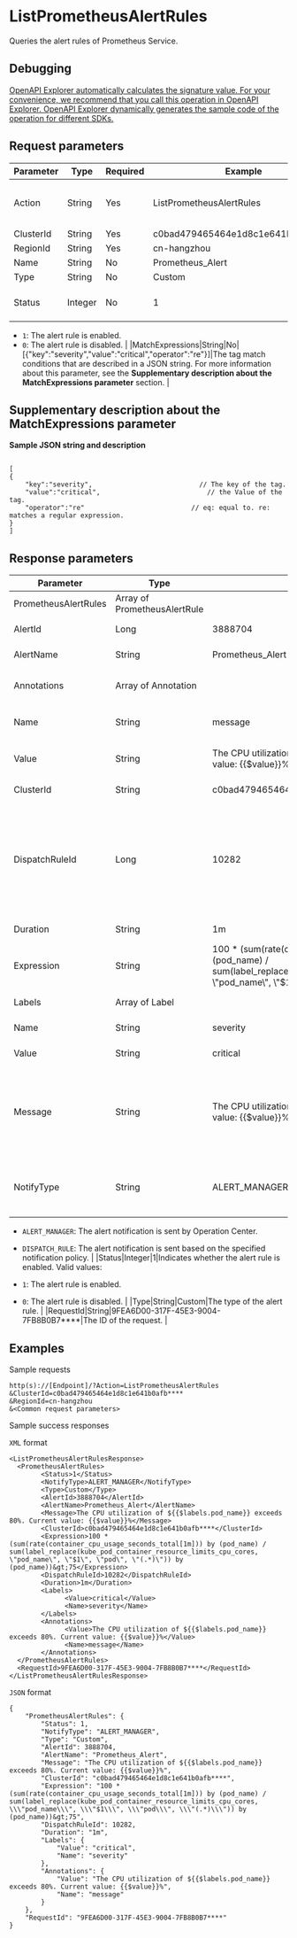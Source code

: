 # ListPrometheusAlertRules

Queries the alert rules of Prometheus Service.

## Debugging

[OpenAPI Explorer automatically calculates the signature value. For your convenience, we recommend that you call this operation in OpenAPI Explorer. OpenAPI Explorer dynamically generates the sample code of the operation for different SDKs.](https://api.aliyun.com/#product=ARMS&api=ListPrometheusAlertRules&type=RPC&version=2019-08-08)

## Request parameters

|Parameter|Type|Required|Example|Description|
|---------|----|--------|-------|-----------|
|Action|String|Yes|ListPrometheusAlertRules|The operation that you want to perform. Set the value to ListPrometheusAlertRules. |
|ClusterId|String|Yes|c0bad479465464e1d8c1e641b0afb\*\*\*\*|The ID of the cluster. |
|RegionId|String|Yes|cn-hangzhou|The ID of the region. |
|Name|String|No|Prometheus\_Alert|The name of the alert rule. |
|Type|String|No|Custom|The type of the alert rule. |
|Status|Integer|No|1|Specifies whether the alert rule is enabled. Valid values:

 -   `1`: The alert rule is enabled.
-   `0`: The alert rule is disabled. |
|MatchExpressions|String|No|\[\{"key":"severity","value":"critical","operator":"re"\}\]|The tag match conditions that are described in a JSON string. For more information about this parameter, see the **Supplementary description about the MatchExpressions parameter** section. |

## Supplementary description about the **MatchExpressions** parameter

**Sample JSON string and description**

```

[
{
    "key":"severity",                           // The key of the tag. 
    "value":"critical",                           // the Value of the tag. 
    "operator":"re"                           // eq: equal to. re: matches a regular expression. 
}
]

```

## Response parameters

|Parameter|Type|Example|Description|
|---------|----|-------|-----------|
|PrometheusAlertRules|Array of PrometheusAlertRule| |The struct returned. |
|AlertId|Long|3888704|The ID of the alert rule. |
|AlertName|String|Prometheus\_Alert|The name of the alert rule. |
|Annotations|Array of Annotation| |The annotations of the alert rule. |
|Name|String|message|The name of the annotation. |
|Value|String|The CPU utilization of $\{\{$labels.pod\_name\}\} exceeds 80%. Current value: \{\{$value\}\}%|The value of the annotation. |
|ClusterId|String|c0bad479465464e1d8c1e641b0afb\*\*\*\*|The ID of the cluster. |
|DispatchRuleId|Long|10282|The ID of the notification policy. This parameter is available when the value of the **NotifyType** parameter is `DISPATCH_RULE`. |
|Duration|String|1m|The duration of the alert. |
|Expression|String|100 \* \(sum\(rate\(container\_cpu\_usage\_seconds\_total\[1m\]\)\) by \(pod\_name\) / sum\(label\_replace\(kube\_pod\_container\_resource\_limits\_cpu\_cores, \\"pod\_name\\", \\"$1\\", \\"pod\\", \\"\(.\*\)\\"\)\) by \(pod\_name\)\)\>75|The expression of the alert rule. |
|Labels|Array of Label| |The tags of the alert rule. |
|Name|String|severity|The name of the tag. |
|Value|String|critical|The value of the tag. |
|Message|String|The CPU utilization of $\{\{$labels.pod\_name\}\} exceeds 80%. Current value: \{\{$value\}\}%|The message of the alert notification. Tags can be referenced in the \{\{$labels.xxx\}\} format. |
|NotifyType|String|ALERT\_MANAGER|The method of sending the alert notification. Valid values:

 -   `ALERT_MANAGER`: The alert notification is sent by Operation Center.
-   `DISPATCH_RULE`: The alert notification is sent based on the specified notification policy. |
|Status|Integer|1|Indicates whether the alert rule is enabled. Valid values:

 -   `1`: The alert rule is enabled.
-   `0`: The alert rule is disabled. |
|Type|String|Custom|The type of the alert rule. |
|RequestId|String|9FEA6D00-317F-45E3-9004-7FB8B0B7\*\*\*\*|The ID of the request. |

## Examples

Sample requests

```
http(s)://[Endpoint]/?Action=ListPrometheusAlertRules
&ClusterId=c0bad479465464e1d8c1e641b0afb****
&RegionId=cn-hangzhou
&<Common request parameters>
```

Sample success responses

`XML` format

```
<ListPrometheusAlertRulesResponse>
  <PrometheusAlertRules>
        <Status>1</Status>
        <NotifyType>ALERT_MANAGER</NotifyType>
        <Type>Custom</Type>
        <AlertId>3888704</AlertId>
        <AlertName>Prometheus_Alert</AlertName>
        <Message>The CPU utilization of ${{$labels.pod_name}} exceeds 80%. Current value: {{$value}}%</Message>
        <ClusterId>c0bad479465464e1d8c1e641b0afb****</ClusterId>
        <Expression>100 * (sum(rate(container_cpu_usage_seconds_total[1m])) by (pod_name) / sum(label_replace(kube_pod_container_resource_limits_cpu_cores, \"pod_name\", \"$1\", \"pod\", \"(.*)\")) by (pod_name))&gt;75</Expression>
        <DispatchRuleId>10282</DispatchRuleId>
        <Duration>1m</Duration>
        <Labels>
              <Value>critical</Value>
              <Name>severity</Name>
        </Labels>
        <Annotations>
              <Value>The CPU utilization of ${{$labels.pod_name}} exceeds 80%. Current value: {{$value}}%</Value>
              <Name>message</Name>
        </Annotations>
  </PrometheusAlertRules>
  <RequestId>9FEA6D00-317F-45E3-9004-7FB8B0B7****</RequestId>
</ListPrometheusAlertRulesResponse>
```

`JSON` format

```
{
    "PrometheusAlertRules": {
        "Status": 1,
        "NotifyType": "ALERT_MANAGER",
        "Type": "Custom",
        "AlertId": 3888704,
        "AlertName": "Prometheus_Alert",
        "Message": "The CPU utilization of ${{$labels.pod_name}} exceeds 80%. Current value: {{$value}}%",
        "ClusterId": "c0bad479465464e1d8c1e641b0afb****",
        "Expression": "100 * (sum(rate(container_cpu_usage_seconds_total[1m])) by (pod_name) / sum(label_replace(kube_pod_container_resource_limits_cpu_cores, \\\"pod_name\\\", \\\"$1\\\", \\\"pod\\\", \\\"(.*)\\\")) by (pod_name))&gt;75",
        "DispatchRuleId": 10282,
        "Duration": "1m",
        "Labels": {
            "Value": "critical",
            "Name": "severity"
        },
        "Annotations": {
            "Value": "The CPU utilization of ${{$labels.pod_name}} exceeds 80%. Current value: {{$value}}%",
            "Name": "message"
        }
    },
    "RequestId": "9FEA6D00-317F-45E3-9004-7FB8B0B7****"
}
```

